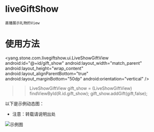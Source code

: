 # liveGiftShow

	直播展示礼物的View


# 使用方法

<yang.stone.com.livegiftshow.ui.LiveShowGiftView
        android:id="@+id/gift_show"
        android:layout_width="match_parent"
        android:layout_height="wrap_content"
        android:layout_alignParentBottom="true"
        android:layout_marginBottom="50dp"
        android:orientation="vertical"
        />
        
        
>> LiveShowGiftView    gift_show = (LiveShowGiftView) findViewById(R.id.gift_show);
>> gift_show.addGift(gift,false);
        
        

以下是示例动态图：

    
* 注意：转载请说明出处

![](https://github.com/stoneYang1/liveGiftShow/master/sample.gif "示例图")
